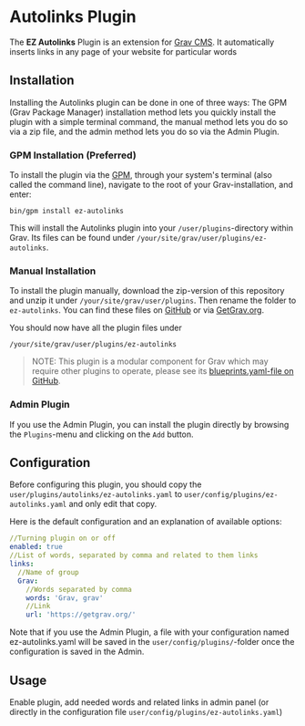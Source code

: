 # Autolinks Plugin

The **EZ Autolinks** Plugin is an extension for [Grav CMS](https://github.com/getgrav/grav). It automatically inserts links in any page of your website for particular words

## Installation

Installing the Autolinks plugin can be done in one of three ways: The GPM (Grav Package Manager) installation method lets you quickly install the plugin with a simple terminal command, the manual method lets you do so via a zip file, and the admin method lets you do so via the Admin Plugin.

### GPM Installation (Preferred)

To install the plugin via the [GPM](https://learn.getgrav.org/cli-console/grav-cli-gpm), through your system's terminal (also called the command line), navigate to the root of your Grav-installation, and enter:

    bin/gpm install ez-autolinks

This will install the Autolinks plugin into your `/user/plugins`-directory within Grav. Its files can be found under `/your/site/grav/user/plugins/ez-autolinks`.

### Manual Installation

To install the plugin manually, download the zip-version of this repository and unzip it under `/your/site/grav/user/plugins`. Then rename the folder to `ez-autolinks`. You can find these files on [GitHub](https://github.com//grav-plugin-ez-autolinks) or via [GetGrav.org](https://getgrav.org/downloads/plugins).

You should now have all the plugin files under

    /your/site/grav/user/plugins/ez-autolinks
	
> NOTE: This plugin is a modular component for Grav which may require other plugins to operate, please see its [blueprints.yaml-file on GitHub](https://github.com//grav-plugin-ez-autolinks/blob/main/blueprints.yaml).

### Admin Plugin

If you use the Admin Plugin, you can install the plugin directly by browsing the `Plugins`-menu and clicking on the `Add` button.

## Configuration

Before configuring this plugin, you should copy the `user/plugins/autolinks/ez-autolinks.yaml` to `user/config/plugins/ez-autolinks.yaml` and only edit that copy.

Here is the default configuration and an explanation of available options:

```yaml
//Turning plugin on or off
enabled: true
//List of words, separated by comma and related to them links
links:
  //Name of group
  Grav:
    //Words separated by comma
    words: 'Grav, grav'
    //Link
    url: 'https://getgrav.org/'
```

Note that if you use the Admin Plugin, a file with your configuration named ez-autolinks.yaml will be saved in the `user/config/plugins/`-folder once the configuration is saved in the Admin.

## Usage

Enable plugin, add needed words and related links in admin panel (or directly in the configuration file `user/config/plugins/ez-autolinks.yaml`)
